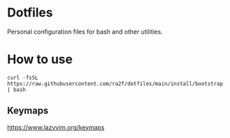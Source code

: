 # Dotfiles

Personal configuration files for bash and other utilities.

# How to use

```shell
curl -fsSL https://raw.githubusercontent.com/ra2f/dotfiles/main/install/bootstrap | bash
```

## Keymaps

https://www.lazyvim.org/keymaps